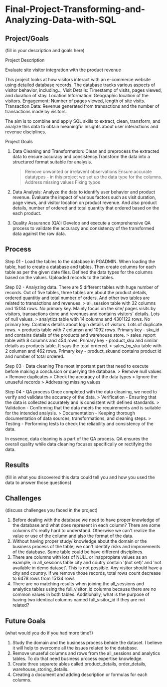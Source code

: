 # Final-Project-Transforming-and-Analyzing-Data-with-SQL

## Project/Goals
(fill in your description and goals here)

Project Description

Evaluate site visitor integration with the product revenue

This project looks at how visitors interact with an e-commerce website using detailed database records. 
The database tracks various aspects of visitor behavior, including...
	Visit Details: Timestamp of visits, pages viewed, and duration of stay.
	Location Information: Geographic location of the visitors.
	Engagement: Number of pages viewed, length of site visits.
	Transaction Data: Revenue generated from transactions and the number of transactions made by visitors.

The aim is to combine and apply SQL skills to extract, clean, transform, and analyze this data to obtain meaningful insights about user interactions and 
revenue disciplines.

Project Goals
1) Data Cleaning and Transformation:
Clean and preprocess the extracted data to ensure accuracy and consistency.Transform the data into a structured format suitable for analysis.
	> Remove unwanted or irrelavent observations
	> Ensure accurate datatypes - in this project we set up the data type for the columns. 
	> Address missing values
	> Fixing typos

2) Data Analysis:
Analyze the data to identify user behavior and product revenue. Evaluate the impact of various factors such as visit duration, page views, and 
visitor location on product revenue. And also product details, number of ordered and total quantity that ordered based on the each product. 

3) Quality Assurance (QA):
Develop and execute a comprehensive QA process to validate the accuracy and consistency of the transformed data against the raw data.


## Process
Step 01 - Load the tables to the database in PGADMIN. 
When loading the table, had to create a database and tables. 
Then create columns for each table as per the given date files. Defined the data types for the columns based on the values. 
Uploaded records to the tables. 

Step 02 - Analyzing data. 
There are 5 different tables with huge number of records. Out of five tables, three tables are about the product details, ordered quantitiy 
and total number of orders. And other two tables are related to transactions and revenues. 
	> all_session table with 32 columns and 15134 rows. No primary key. Mainly focus on the site/ pages visits by visitors, 
		transactions done and revenues and contains visitors' details. Lots of null values.
	> analytics table with 14 columns and 4301122 rows. No primary key. Contains details about login details of visitors. Lots of duplicate rows. 
	> products table with 7 columsn and 1092 rows.  Primary key - sku_id and contains details of the products and warehouse store. 
	> sales_report table with 8 columns and 454 rows.  Primary key - product_sku and similar details as products table. It says the total ordered. 
	> sales_by_sku table with 2 columsn and 462 rows. Primary key - product_skuand contains product id and number of total ordered. 

Step 03 - Data cleaning
The most important part that need to execute before making a conclusion or querying the database. 
	> Remove null values
	> Remove duplicates
	> Check the accuracy of the data types
	> Ignore the unuseful records 
	> Addressing missing values

Step 04 - QA process
Once completed with the data cleaning, we need to verify and validate the accuracy of the data. 
	> Verification - Ensuring that the data is collected accurately and is consistent with defined standards.
	> Validation  - Confirming that the data meets the requirements and is suitable for the intended analysis.
	> Documentation - Keeping thorough documentation of data sources, transformations, and cleaning steps.
	> Testing - Performing tests to check the reliability and consistency of the data.

In essence, data cleaning is a part of the QA process. QA ensures the overall quality while data cleaning focuses specifically on rectifying the data.

## Results
(fill in what you discovered this data could tell you and how you used the data to answer those questions)



## Challenges  
(discuss challenges you faced in the project)

1) Before dealing with the database we need to have proper knowledge of the database and what does represent in each column? There are some columns it's really hard
to understand. Otherwise we can't realize the value or use of the column and also the format of the data. 
2) Without having proper study/ knowledge about the domain or the business process of the table, we can't identify risks and improvements of the database. 
Same table could be have different disciplines. 
3) There are columns with lots of NULL or inappropiate values as an example, in all_sessions table city and coutry contain '(not set)' and 
'not available in demo dataset'. This is not possible. Any visitor should have a city and country. 
If we remove those records, total rows count decrease to 6478 rows from 15134 rows
4) There are no matching results when joining the all_sessions and analytics tables using the full_visitor_id columns because there are no common values in both tables.
Additionally, what is the purpose of having two identical columns named full_visitor_id if they are not related?

## Future Goals
(what would you do if you had more time?)

1) Study the domain and the business process behide the dataset. I believe it will help to overcome all the issues related to the database. 
2) Remove unuseful columns and rows from the all_sessions and analytics tables. To do that need business process expertise knowledge. 
3) Create three separete ables called product_details, order_details, warehouse_storing_details. 
4) Creating a document and adding description or formulas for each columns. 

